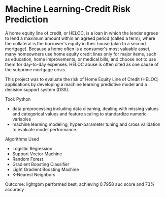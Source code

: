 # Machine Learning-Credit Risk Prediction
A home equity line of credit, or HELOC, is a loan in which the lender agrees to lend a maximum amount within an agreed period (called a term), where the collateral is the borrower's equity in their house (akin to a second mortgage). Because a home often is a consumer's most valuable asset, many homeowners use home equity credit lines only for major items, such as education, home improvements, or medical bills, and choose not to use them for day-to-day expenses. HELOC abuse is often cited as one cause of the subprime mortgage crisis.  <br>

This project was to evaluate the risk of Home Equity Line of Credit (HELOC) applications by developing a machine learning predictive model and a decision support system (DSS).  <br>

Tool: Python

* data preprocessing including data cleaning, dealing with missing values and categorical values and feature scaling to standardize numeric variables  <br>
* machine learning modeling, hyper-parameter tuning and cross validation to evaluate model performance.  <br>

Algorithms Used  <br>
* Logistic Regression  <br>
* Support Vector Machine  <br>
* Random Forest  <br>
* Gradient Boosting Classifier  <br>
* Light Gradient Boosting Machine <br>
* K-Nearest Neighbors  <br>

Outcome: lightgbm performed best, achieving 0.7958 auc score and 73% accuracy
